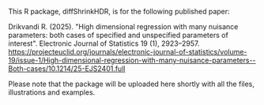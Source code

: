 This R package, diffShrinkHDR, is for the following published paper:

Drikvandi R. (2025). "High dimensional regression with many nuisance parameters: both cases of specified and unspecified parameters of interest". Electronic Journal of Statistics 19 (1), 2923–2957. https://projecteuclid.org/journals/electronic-journal-of-statistics/volume-19/issue-1/High-dimensional-regression-with-many-nuisance-parameters--Both-cases/10.1214/25-EJS2401.full

Please note that the package will be uploaded here shortly with all the files, illustrations and examples.
